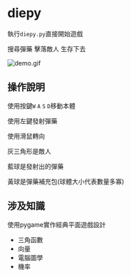 # diepy

執行`diepy.py`直接開始遊戲

搜尋彈藥 擊落敵人 生存下去

![demo.gif](https://github.com/sunrimii/diepy/blob/master/demo.gif?raw=true)

## 操作說明

使用按鍵`W` `A` `S` `D`移動本體

使用左鍵發射彈藥

使用滑鼠轉向

灰三角形是敵人

藍球是發射出的彈藥

黃球是彈藥補充包(球體大小代表數量多寡)

## 涉及知識

使用pygame實作經典平面遊戲設計

- 三角函數
- 向量
- 電腦圖學
- 機率
